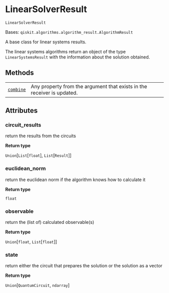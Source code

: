 # LinearSolverResult

<span id="undefined" />

`LinearSolverResult`

Bases: `qiskit.algorithms.algorithm_result.AlgorithmResult`

A base class for linear systems results.

The linear systems algorithms return an object of the type `LinearSystemsResult` with the information about the solution obtained.

## Methods

|                                                                                                                                                                                                    |                                                                        |
| -------------------------------------------------------------------------------------------------------------------------------------------------------------------------------------------------- | ---------------------------------------------------------------------- |
| [`combine`](qiskit.algorithms.linear_solvers.LinearSolverResult.combine#qiskit.algorithms.linear_solvers.LinearSolverResult.combine "qiskit.algorithms.linear_solvers.LinearSolverResult.combine") | Any property from the argument that exists in the receiver is updated. |

## Attributes

<span id="undefined" />

### circuit\_results

return the results from the circuits

**Return type**

`Union`\[`List`\[`float`], `List`\[`Result`]]

<span id="undefined" />

### euclidean\_norm

return the euclidean norm if the algorithm knows how to calculate it

**Return type**

`float`

<span id="undefined" />

### observable

return the (list of) calculated observable(s)

**Return type**

`Union`\[`float`, `List`\[`float`]]

<span id="undefined" />

### state

return either the circuit that prepares the solution or the solution as a vector

**Return type**

`Union`\[`QuantumCircuit`, `ndarray`]
